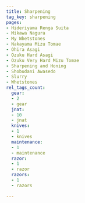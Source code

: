 ```yaml
---
title: Sharpening
tag_key: sharpening
pages:
- Hideriyama Renga Suita
- Mikawa Nagura
- My Whetstones
- Nakayama Mizu Tomae
- Ohira Asagi
- Ozuku Hard Asagi
- Ozuku Very Hard Mizu Tomae
- Sharpening and Honing
- Shobudani Awasedo
- Slurry
- Whetstones
rel_tags_count:
  gear:
  - 2
  - gear
  jnat:
  - 10
  - jnat
  knives:
  - 1
  - knives
  maintenance:
  - 1
  - maintenance
  razor:
  - 1
  - razor
  razors:
  - 1
  - razors

---
```

